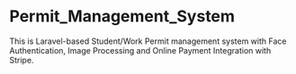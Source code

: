 # Permit_Management_System
This is Laravel-based Student/Work Permit management system with Face Authentication, Image Processing and Online Payment Integration with Stripe.
